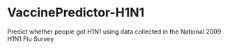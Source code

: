 # VaccinePredictor-H1N1
Predict whether people got H1N1 using data collected in the National 2009 H1N1 Flu Survey

